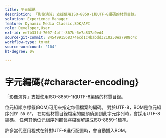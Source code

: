 ```yaml
---
title: 字元編碼
description: 「影像演算」支援使用ISO-8859-1和UTF-8編碼的材質目錄。
solution: Experience Manager
feature: Dynamic Media Classic,SDK/API
role: Developer,User
exl-id: ee7b33fd-7607-4bff-867b-6e7a837a9ed4
source-git-commit: 8454991568374ecd1c4babdd3210250ea7988c4c
workflow-type: tm+mt
source-wordcount: '104'
ht-degree: 0%

---
```


# 字元編碼{#character-encoding}

「影像演算」支援使用ISO-8859-1和UTF-8編碼的材質目錄。

位元組順序標籤(BOM)可用來指定每個檔案的編碼。 對於UTF-8，BOM是位元組序列`EF BB BF`。 在每個材質目錄檔案的開頭偵測到此字元序列時，會採用UTF-8編碼。 任何其他位元組序列都會將檔案解譯成ISO-8859-1標準。

許多當代應用程式在針對UTF-8進行配置時，會自動插入BOM。
